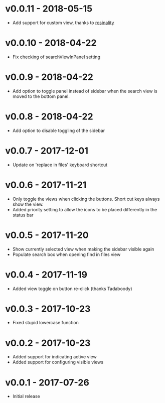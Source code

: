 # v0.0.11 - 2018-05-15
- Add support for custom view, thanks to [rosinality](https://github.com/rosinality)

# v0.0.10 - 2018-04-22
- Fix checking of searchViewInPanel setting

# v0.0.9 - 2018-04-22
- Add option to toggle panel instead of sidebar when the search view is moved to the bottom panel.

# v0.0.8 - 2018-04-22
- Add option to disable toggling of the sidebar

# v0.0.7 - 2017-12-01
- Update on 'replace in files' keyboard shortcut

# v0.0.6 - 2017-11-21
- Only toggle the views when clicking the buttons. Short cut keys always show the view.
- Added priority setting to allow the icons to be placed differently in the status bar

# v0.0.5 - 2017-11-20
- Show currently selected view when making the sidebar visible again
- Populate search box when opening find in files view

# v0.0.4 - 2017-11-19
- Added view toggle on button re-click (thanks Tadaboody)

# v0.0.3 - 2017-10-23
- Fixed stupid lowercase function

# v0.0.2 - 2017-10-23
- Added support for indicating active view
- Added support for configuring visible views

# v0.0.1 - 2017-07-26
- Initial release
